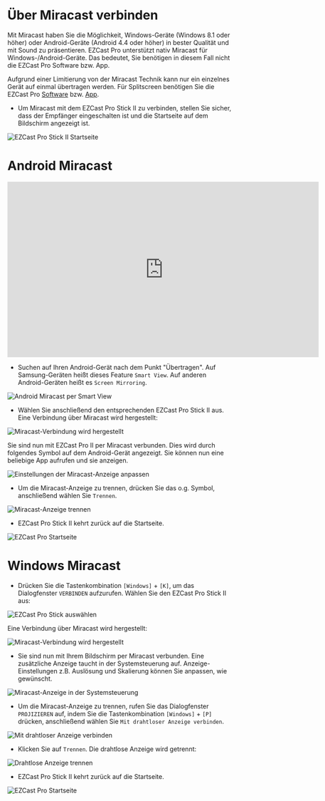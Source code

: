 # Über Miracast verbinden

Mit Miracast haben Sie die Möglichkeit, Windows-Geräte (Windows 8.1 oder höher) oder Android-Geräte (Android 4.4 oder höher) in bester Qualität und mit Sound zu präsentieren. EZCast Pro unterstützt nativ Miracast für Windows-/Android-Geräte. Das bedeutet, Sie benötigen in diesem Fall nicht die EZCast Pro Software bzw. App. 

Aufgrund einer Limitierung von der Miracast Technik kann nur ein einzelnes Gerät auf einmal übertragen werden. Für Splitscreen benötigen Sie die EZCast Pro [Software](quickstart.md#windows-und-macos) bzw. [App](quickstart.md#android-und-ios).

* Um Miracast mit dem EZCast Pro Stick II zu verbinden, stellen Sie sicher, dass der Empfänger eingeschalten ist und die Startseite auf dem Bildschirm angezeigt ist.

![EZCast Pro Stick II Startseite](/images/ProIIStick_Startseite.jpg)

# Android Miracast

<iframe width="700" height="394" src="https://www.youtube.com/embed/6ippkeYC8fs" frameborder="0" allow="accelerometer; autoplay; encrypted-media; gyroscope; picture-in-picture" allowfullscreen></iframe>

* Suchen auf Ihren Android-Gerät nach dem Punkt "Übertragen". Auf Samsung-Geräten heißt dieses Feature `Smart View`. Auf anderen Android-Geräten heißt es `Screen Mirroring`.

![Android Miracast per Smart View](/images/ProIIStick-Android_Miracast_SmartView.jpg)

* Wählen Sie anschließend den entsprechenden EZCast Pro Stick II aus. Eine Verbindung über Miracast wird hergestellt:

![Miracast-Verbindung wird hergestellt](/images/ProIIStick-Android_Miracast_Select.jpg)

Sie sind nun mit EZCast Pro II per Miracast verbunden. Dies wird durch folgendes Symbol auf dem Android-Gerät angezeigt. Sie können nun eine beliebige App aufrufen und sie anzeigen.

![Einstellungen der Miracast-Anzeige anpassen](/images/Android_Miracast_connected.jpg)

* Um die Miracast-Anzeige zu trennen, drücken Sie das o.g. Symbol, anschließend wählen Sie `Trennen`.

![Miracast-Anzeige trennen](/images/Android_Miracast_disconnect.jpg)

* EZCast Pro Stick II kehrt zurück auf die Startseite.

![EZCast Pro Startseite](/images/ProIIStick_Startseite.jpg)

# Windows Miracast

* Drücken Sie die Tastenkombination `[Windows]` + `[K]`, um das Dialogfenster `VERBINDEN` aufzurufen. Wählen Sie den EZCast Pro Stick II aus:

![EZCast Pro Stick auswählen](/images/ProIIStick-Windows_Miracast_Select_Device.jpg)

Eine Verbindung über Miracast wird hergestellt:

![Miracast-Verbindung wird hergestellt](/images/ProIIStick-Windows_Miracast_Connecting.jpg)

* Sie sind nun mit Ihrem Bildschirm per Miracast verbunden. Eine zusätzliche Anzeige taucht in der Systemsteuerung auf. Anzeige-Einstellungen z.B. Auslösung und Skalierung können Sie anpassen, wie gewünscht.

![Miracast-Anzeige in der Systemsteuerung](/images/Miracast_Display.jpg)

* Um die Miracast-Anzeige zu trennen, rufen Sie das Dialogfenster `PROJIZIEREN` auf, indem Sie die Tastenkombination `[Windows]` + `[P]` drücken, anschließend wählen Sie `Mit drahtloser Anzeige verbinden`.

![Mit drahtloser Anzeige verbinden](/images/Connect_to_a_wireless_display.jpg)

* Klicken Sie auf `Trennen`. Die drahtlose Anzeige wird getrennt:

![Drahtlose Anzeige trennen](/images/ProIIStick-Windows_Miracast_Disconnect.jpg)

* EZCast Pro Stick II kehrt zurück auf die Startseite.

![EZCast Pro Startseite](/images/ProIIStick_Startseite.jpg)